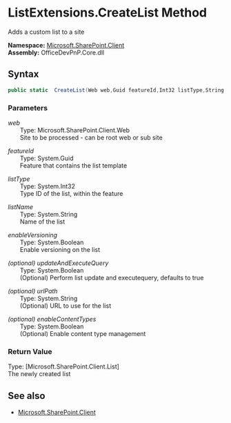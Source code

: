 # ListExtensions.CreateList Method  
Adds a custom list to a site  

**Namespace:** [Microsoft.SharePoint.Client](Microsoft.SharePoint.Client.md)  
**Assembly:** OfficeDevPnP.Core.dll  
## Syntax
```C#
public static  CreateList(Web web,Guid featureId,Int32 listType,String listName,Boolean enableVersioning,Boolean updateAndExecuteQuery,String urlPath,Boolean enableContentTypes)
```
### Parameters
*web*  
&emsp;&emsp;Type: Microsoft.SharePoint.Client.Web  
&emsp;&emsp;Site to be processed - can be root web or sub site  
  
*featureId*  
&emsp;&emsp;Type: System.Guid  
&emsp;&emsp;Feature that contains the list template  
  
*listType*  
&emsp;&emsp;Type: System.Int32  
&emsp;&emsp;Type ID of the list, within the feature  
  
*listName*  
&emsp;&emsp;Type: System.String  
&emsp;&emsp;Name of the list  
  
*enableVersioning*  
&emsp;&emsp;Type: System.Boolean  
&emsp;&emsp;Enable versioning on the list  
  
*(optional) updateAndExecuteQuery*  
&emsp;&emsp;Type: System.Boolean  
&emsp;&emsp;(Optional) Perform list update and executequery, defaults to true  
  
*(optional) urlPath*  
&emsp;&emsp;Type: System.String  
&emsp;&emsp;(Optional) URL to use for the list  
  
*(optional) enableContentTypes*  
&emsp;&emsp;Type: System.Boolean  
&emsp;&emsp;(Optional) Enable content type management  
  
### Return Value
Type: [Microsoft.SharePoint.Client.List]  
The newly created list

## See also
- [Microsoft.SharePoint.Client](Microsoft.SharePoint.Client.md)
